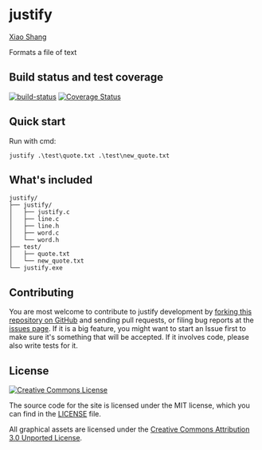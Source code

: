 justify
=======

[Xiao Shang](http://github.com/ishxiao)

Formats a file of text

Build status and test coverage
------------------------------

[![build-status](https://travis-ci.org/ishxiao/justify.svg?branch=master)](http://travis-ci.org/ishxiao/justify)
[![Coverage Status](https://img.shields.io/coveralls/ishxiao/justify.svg)](https://coveralls.io/r/qutip/qutip)

## Quick start

Run with cmd:

`justify .\test\quote.txt .\test\new_quote.txt`

## What's included

```
justify/
├── justify/
│   ├── justify.c
│   ├── line.c
│   ├── line.h
│   ├── word.c
│   └── word.h
├── test/
│   ├── quote.txt
│   └── new_quote.txt
└── justify.exe
```

## Contributing

You are most welcome to contribute to justify development by [forking this repository on GitHub](https://github.com/ishxiao/justify) and sending pull requests, or filing bug reports at the 
[issues page](http://github.com/ishxiao/justify/issues). If it is a big feature,
you might want to start an Issue first to make sure it's something that will
be accepted.  If it involves code, please also write tests for it.

## License

<a rel="license" href="http://creativecommons.org/licenses/by-nc/3.0/">
    <img alt="Creative Commons License" style="border-width:0" src="http://i.creativecommons.org/l/by-nc/3.0/88x31.png" />
</a>

The source code for the site is licensed under the MIT license, which you can find in
the [LICENSE](https://github.com/ishxiao/justify/blob/master/LICENSE) file.

All graphical assets are licensed under the
[Creative Commons Attribution 3.0 Unported License](https://creativecommons.org/licenses/by/3.0/).